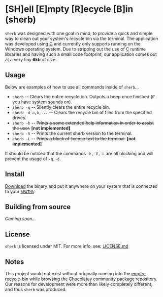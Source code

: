 # [SH]ell [E]mpty [R]ecycle [B]in (sherb)
`sherb` was designed with one goal in mind; to provide a quick and simple way to clean out your system's recycle bin via the terminal. The application was developed using [C](#) and currently only supports running on the Windows operating system. Due to stripping out the use of [C](#) runtime libraries and having such a small code footprint, our application comes out at a very tiny **6kb** of size.

## Usage
Below are examples of how to use all commands inside of `sherb`...

* `sherb` -- Clears the entire recycle bin. Outputs a beep once finished (if you have system sounds on).
* `sherb -q` -- Silently clears the entire recycle bin.
* `sherb -d a,b,...` -- Clears the recycle bin of files from the specified drives.
* `sherb -h` -- ~~Prints a some extended help information in order to assist the user.~~ **[not implemented]**
* `sherb -V` -- Prints the current sherb version to the terminal.
* `sherb -L` -- ~~Prints a block of license text to the terminal.~~ **[not implemented]**

It should be noticed that the commands `-h,-V,-L` are all blocking and will prevent the usage of `-q,-d`.

## Install
[Download]() the binary and put it anywhere on your system that is connected to your [`%PATH%`](https://stackoverflow.com/a/28778358/64949).

## Building from source
*Coming soon...*

## License
`sherb` is licensed under MIT. For more info, see: [LICENSE.md](LICENSE.md)

## Notes
This project would not exist without originally running into the [empty-recycle-bin](https://github.com/sindresorhus/empty-recycle-bin) while browsing the [Chocolatey](https://chocolatey.org/) community package repository. Our reasons for development were more than likely completely different, and thus `sherb` was produced.
